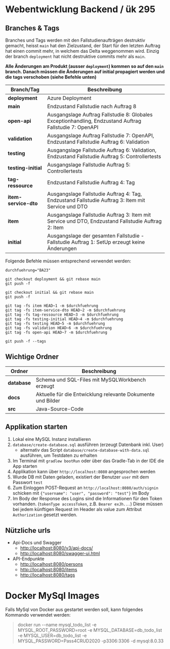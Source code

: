 # Webentwicklung Backend / ük 295

## Branches & Tags

Branches und Tags werden mit den Fallstudienaufträgen destruktiv gemacht, heisst `main` hat den Zielzustand, der Start für den
letzten Auftrag hat einen commit mehr, in welchem das Delta weggenommen wird.
Einzig der branch `deployment` hat nicht destruktive commits mehr als `main`.

**Alle Änderungen am Produkt (ausser `deployment`) kommen so auf den `main` branch.
Danach müssen die Änderungen auf initial propagiert werden und die tags verschoben (siehe Befehle unten)**

| Branch/Tag           | Beschreibung                                                                                            |
|----------------------|---------------------------------------------------------------------------------------------------------|
| __deployment__       | Azure Deployment                                                                                        |
| __main__             | Endzustand Fallstudie nach Auftrag 8                                                                    |
| __open-api__         | Ausgangslage Auftrag Fallstudie 8: Globales Exceptionhandling, Endzustand Auftrag Fallstudie 7: OpenAPI |
| __validation__       | Ausgangslage Auftrag Fallstudie 7: OpenAPI, Endzustand Fallstudie Auftrag 6: Validation                 |
| __testing__          | Ausgangslage Fallstudie Auftrag 6: Validation, Endzustand Fallstudie Auftrag 5: Controllertests         |
| __testing-initial__  | Ausgangslage Fallstudie Auftrag 5: Controllertests                                                      |
| __tag-ressource__    | Endzustand Fallstudie Auftrag 4: Tag                                                                    |
| __item-service-dto__ | Ausgangslage Fallstudie Auftrag 4: Tag, Endzustand Fallstudie Auftrag 3: Item mit Service und DTO       |
| __item__             | Ausgangslage Fallstudie Auftrag 3: Item mit Service und DTO, Endzustand Fallstudie Auftrag 2: Item      |
| __initial__          | Ausgangslage der gesamten Fallstudie - Fallstudie Auftrag 1: SetUp erzeugt keine Änderungen             |

Folgende Befehle müssen entsprechend verwendet werden:

```shell
durchfuehrung="BA23"

git checkout deployment && git rebase main
git push -f

git checkout initial && git rebase main
git push -f

git tag -fs item HEAD~1 -m $durchfuehrung
git tag -fs item-service-dto HEAD~2 -m $durchfuehrung
git tag -fs tag-ressource HEAD~3 -m $durchfuehrung
git tag -fs testing-initial HEAD~4 -m $durchfuehrung
git tag -fs testing HEAD~5 -m $durchfuehrung
git tag -fs validation HEAD~6 -m $durchfuehrung
git tag -fs open-api HEAD~7 -m $durchfuehrung

git push -f --tags
```

## Wichtige Ordner

| Ordner       | Beschreibung                                                |
|--------------|-------------------------------------------------------------|
| **database** | Schema und SQL-Files mit MySQLWorkbench erzeugt             |
| **docs**     | Aktuelle für die Entwicklung relevante Dokumente und Bilder |
| **src**      | Java-Source-Code                                            |

## Applikation starten

1. Lokal eine MySQL Instanz installieren
2. `database/create-database.sql` ausführen (erzeugt Datenbank inkl. User)
    * alternativ das Script `database/create-database-with-data.sql` ausführen, um Testdaten zu erhalten
3. Im Terminal mit ```gradlew bootRun``` oder über das Gradle-Tab in der IDE die App starten
4. Applikation kann über ```http://localhost:8080``` angesprochen werden
5. Wurde DB mit Daten geladen, existiert der Benutzer `user` mit dem Passwort `test`
6. Zum Einloggen POST-Request an ```http://localhost:8080/auth/signin``` schicken
   mit ```{"username": "user", "password": "test"}``` im Body
7. Im Body der Response des Logins sind die Informationen für den Token vorhanden. (`tokenType accessToken`,
   z.B. `Bearer exJh...`) Diese müssen bei jedem künftigen Request im Header als value zum Attribut `Authorization`
   gesetzt werden.

## Nützliche urls

* Api-Docs und Swagger
    * [http://localhost:8080/v3/api-docs/](http://localhost:8080/v3/api-docs/)
    * [http://localhost:8080/swagger-ui.html](http://localhost:8080/swagger-ui.html)
* API-Endpunkte
    * [http://localhost:8080/persons](http://localhost:8080/persons)
    * [http://localhost:8080/items](http://localhost:8080/items)
    * [http://localhost:8080/tags](http://localhost:8080/tags)

# Docker MySql Images
Falls MySql von Docker aus gestartet werden soll, kann folgendes Kommando verwendet werden:
> docker run --name mysql_todo_list -e MYSQL_ROOT_PASSWORD=root -e MYSQL_DATABASE=db_todo_list -e MYSQL_USER=db_todo_list -e MYSQL_PASSWORD=Pass4CRUD2020 -p3306:3306 -d mysql:8.0.33

